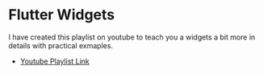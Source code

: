 # Flutter Widgets

I have created this playlist on youtube to teach you a widgets a bit more in details with practical exmaples.

- [Youtube Playlist Link](https://www.youtube.com/playlist?list=PLTfexykRETU3rYOEBs5eBQnkn2PLJ8erj)
